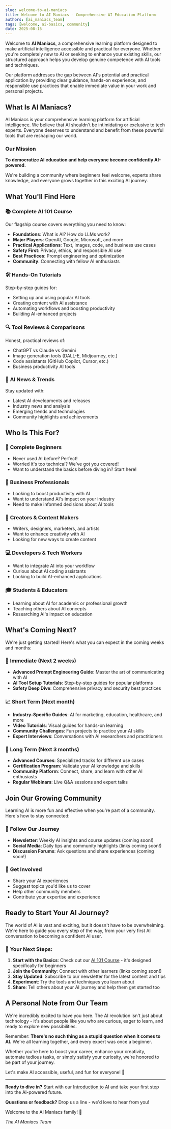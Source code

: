 ```yaml
---
slug: welcome-to-ai-maniacs
title: Welcome to AI Maniacs - Comprehensive AI Education Platform
authors: [ai_maniacs_team]
tags: [welcome, ai-basics, community]
date: 2025-08-15
---
```


Welcome to **AI Maniacs**, a comprehensive learning platform designed to make artificial intelligence accessible and practical for everyone. Whether you're completely new to AI or seeking to enhance your existing skills, our structured approach helps you develop genuine competence with AI tools and techniques.

Our platform addresses the gap between AI's potential and practical application by providing clear guidance, hands-on experience, and responsible use practices that enable immediate value in your work and personal projects.

<!-- truncate -->

## What Is AI Maniacs?

AI Maniacs is your comprehensive learning platform for artificial intelligence. We believe that AI shouldn't be intimidating or exclusive to tech experts. Everyone deserves to understand and benefit from these powerful tools that are reshaping our world.

### Our Mission

**To democratize AI education and help everyone become confidently AI-powered.**

We're building a community where beginners feel welcome, experts share knowledge, and everyone grows together in this exciting AI journey.

## What You'll Find Here

### 📚 **Complete AI 101 Course**

Our flagship course covers everything you need to know:

- **Foundations**: What is AI? How do LLMs work?
- **Major Players**: OpenAI, Google, Microsoft, and more
- **Practical Applications**: Text, images, code, and business use cases
- **Safety First**: Privacy, ethics, and responsible AI use
- **Best Practices**: Prompt engineering and optimization
- **Community**: Connecting with fellow AI enthusiasts

### 🛠️ **Hands-On Tutorials**

Step-by-step guides for:

- Setting up and using popular AI tools
- Creating content with AI assistance
- Automating workflows and boosting productivity
- Building AI-enhanced projects

### 🔍 **Tool Reviews & Comparisons**

Honest, practical reviews of:

- ChatGPT vs Claude vs Gemini
- Image generation tools (DALL-E, Midjourney, etc.)
- Code assistants (GitHub Copilot, Cursor, etc.)
- Business productivity AI tools

### 📰 **AI News & Trends**

Stay updated with:

- Latest AI developments and releases
- Industry news and analysis
- Emerging trends and technologies
- Community highlights and achievements

## Who Is This For?

### 🎯 **Complete Beginners**

- Never used AI before? Perfect!
- Worried it's too technical? We've got you covered!
- Want to understand the basics before diving in? Start here!

### 💼 **Business Professionals**

- Looking to boost productivity with AI
- Want to understand AI's impact on your industry
- Need to make informed decisions about AI tools

### 🎨 **Creators & Content Makers**

- Writers, designers, marketers, and artists
- Want to enhance creativity with AI
- Looking for new ways to create content

### 💻 **Developers & Tech Workers**

- Want to integrate AI into your workflow
- Curious about AI coding assistants
- Looking to build AI-enhanced applications

### 🎓 **Students & Educators**

- Learning about AI for academic or professional growth
- Teaching others about AI concepts
- Researching AI's impact on education

## What's Coming Next?

We're just getting started! Here's what you can expect in the coming weeks and months:

### 🚀 **Immediate (Next 2 weeks)**

- **Advanced Prompt Engineering Guide**: Master the art of communicating with AI
- **AI Tool Setup Tutorials**: Step-by-step guides for popular platforms
- **Safety Deep Dive**: Comprehensive privacy and security best practices

### 📈 **Short Term (Next month)**

- **Industry-Specific Guides**: AI for marketing, education, healthcare, and more
- **Video Tutorials**: Visual guides for hands-on learning
- **Community Challenges**: Fun projects to practice your AI skills
- **Expert Interviews**: Conversations with AI researchers and practitioners

### 🌟 **Long Term (Next 3 months)**

- **Advanced Courses**: Specialized tracks for different use cases
- **Certification Program**: Validate your AI knowledge and skills
- **Community Platform**: Connect, share, and learn with other AI enthusiasts
- **Regular Webinars**: Live Q&A sessions and expert talks

## Join Our Growing Community

Learning AI is more fun and effective when you're part of a community. Here's how to stay connected:

### 📱 **Follow Our Journey**

- **Newsletter**: Weekly AI insights and course updates (coming soon!)
- **Social Media**: Daily tips and community highlights (links coming soon!)
- **Discussion Forums**: Ask questions and share experiences (coming soon!)

### 🤝 **Get Involved**

- Share your AI experiences
- Suggest topics you'd like us to cover
- Help other community members
- Contribute your expertise and experience

## Ready to Start Your AI Journey?

The world of AI is vast and exciting, but it doesn't have to be overwhelming. We're here to guide you every step of the way, from your very first AI conversation to becoming a confident AI user.

### 🎯 **Your Next Steps:**

1. **Start with the Basics**: Check out our [AI 101 Course](/docs/intro) - it's designed specifically for beginners
2. **Join the Community**: Connect with other learners (links coming soon!)
3. **Stay Updated**: Subscribe to our newsletter for the latest content and tips
4. **Experiment**: Try the tools and techniques you learn about
5. **Share**: Tell others about your AI journey and help them get started too

## A Personal Note from Our Team

We're incredibly excited to have you here. The AI revolution isn't just about technology - it's about people like you who are curious, eager to learn, and ready to explore new possibilities.

Remember: **There's no such thing as a stupid question when it comes to AI.** We're all learning together, and every expert was once a beginner.

Whether you're here to boost your career, enhance your creativity, automate tedious tasks, or simply satisfy your curiosity, we're honored to be part of your journey.

Let's make AI accessible, useful, and fun for everyone! 🎉

---

**Ready to dive in?** Start with our [Introduction to AI](/docs/intro) and take your first step into the AI-powered future.

**Questions or feedback?** Drop us a line - we'd love to hear from you!

Welcome to the AI Maniacs family! 🚀

*The AI Maniacs Team*
